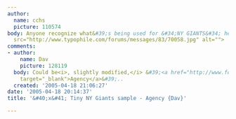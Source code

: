 ```yaml
---
author:
  name: cchs
  picture: 110574
body: Anyone recognize what&#39;s being used for &#34;NY GIANTS&#34; here? <BR><img
  src="http://www.typophile.com/forums/messages/83/70058.jpg" alt="">
comments:
- author:
    name: Dav
    picture: 128119
  body: Could be<i>, slightly modified,</i> &#39;<a href="http://www.fontbureau.com/fonts/AgencyFB"
    target="_blank">Agency</a>&#39;..
  created: '2005-04-18 21:06:27'
date: '2005-04-18 20:14:37'
title: '&#40;x&#41; Tiny NY Giants sample - Agency {Dav}'

---
```

